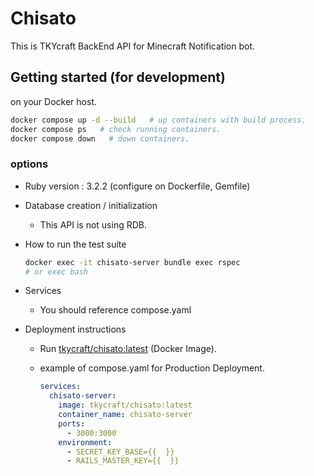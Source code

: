 # Chisato

This is TKYcraft BackEnd API for Minecraft Notification bot.



## Getting started (for development)

on your Docker host.

```bash
docker compose up -d --build   # up containers with build process.
docker compose ps   # check running containers.
docker compose down   # down containers.
```



### options

* Ruby version : 3.2.2 (configure on Dockerfile, Gemfile)

* Database creation / initialization
  
  * This API is not using RDB.
  
* How to run the test suite

  ```bash
  docker exec -it chisato-server bundle exec rspec
  # or exec bash
  ```

* Services

  - You should reference compose.yaml

* Deployment instructions

  * Run [tkycraft/chisato:latest](https://hub.docker.com/r/tkycraft/chisato) (Docker Image).

  * example of compose.yaml for Production Deployment.

    ```yaml
    services:
      chisato-server:
        image: tkycraft/chisato:latest
        container_name: chisato-server
        ports:
          - 3000:3000
        environment:
          - SECRET_KEY_BASE={{  }}
          - RAILS_MASTER_KEY={{  }}
    ```


